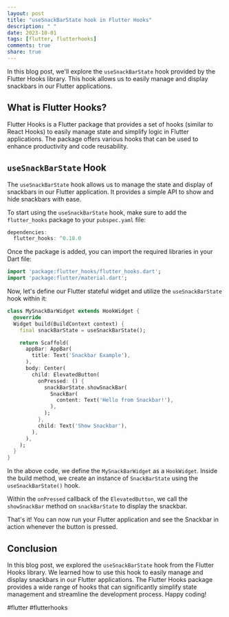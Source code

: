 ```yaml
---
layout: post
title: "useSnackBarState hook in Flutter Hooks"
description: " "
date: 2023-10-01
tags: [flutter, flutterhooks]
comments: true
share: true
---
```


In this blog post, we'll explore the `useSnackBarState` hook provided by the Flutter Hooks library. This hook allows us to easily manage and display snackbars in our Flutter applications.

## What is Flutter Hooks?

Flutter Hooks is a Flutter package that provides a set of hooks (similar to React Hooks) to easily manage state and simplify logic in Flutter applications. The package offers various hooks that can be used to enhance productivity and code reusability.

## `useSnackBarState` Hook

The `useSnackBarState` hook allows us to manage the state and display of snackbars in our Flutter application. It provides a simple API to show and hide snackbars with ease.

To start using the `useSnackBarState` hook, make sure to add the `flutter_hooks` package to your `pubspec.yaml` file:

```dart
dependencies:
  flutter_hooks: ^0.18.0
```

Once the package is added, you can import the required libraries in your Dart file:

```dart
import 'package:flutter_hooks/flutter_hooks.dart';
import 'package:flutter/material.dart';
```

Now, let's define our Flutter stateful widget and utilize the `useSnackBarState` hook within it:

```dart
class MySnackBarWidget extends HookWidget {
  @override
  Widget build(BuildContext context) {
    final snackBarState = useSnackBarState();

    return Scaffold(
      appBar: AppBar(
        title: Text('Snackbar Example'),
      ),
      body: Center(
        child: ElevatedButton(
          onPressed: () {
            snackBarState.showSnackBar(
              SnackBar(
                content: Text('Hello from Snackbar!'),
              ),
            );
          },
          child: Text('Show Snackbar'),
        ),
      ),
    );
  }
}
```

In the above code, we define the `MySnackBarWidget` as a `HookWidget`. Inside the build method, we create an instance of `SnackBarState` using the `useSnackBarState()` hook.

Within the `onPressed` callback of the `ElevatedButton`, we call the `showSnackBar` method on `snackBarState` to display the snackbar.

That's it! You can now run your Flutter application and see the Snackbar in action whenever the button is pressed.

## Conclusion

In this blog post, we explored the `useSnackBarState` hook from the Flutter Hooks library. We learned how to use this hook to easily manage and display snackbars in our Flutter applications. The Flutter Hooks package provides a wide range of hooks that can significantly simplify state management and streamline the development process. Happy coding!

#flutter #flutterhooks